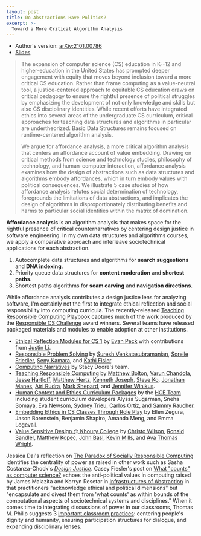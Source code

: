 ```yaml
---
layout: post
title: Do Abstractions Have Politics?
excerpt: >-
  Toward a More Critical Algorithm Analysis
---
```


- Author's version: [arXiv:2101.00786](https://arxiv.org/abs/2101.00786)
- [Slides](https://docs.google.com/presentation/d/15zeZD-ADtFcVLwti1J4sPU07wt4t2i-3xnD4Y9P4Sb8/edit?usp=sharing)

> The expansion of computer science (CS) education in K--12 and higher-education in the United States has prompted deeper engagement with equity that moves beyond inclusion toward a more critical CS education. Rather than frame computing as a value-neutral tool, a justice-centered approach to equitable CS education draws on critical pedagogy to ensure the rightful presence of political struggles by emphasizing the development of not only knowledge and skills but also CS disciplinary identities. While recent efforts have integrated ethics into several areas of the undergraduate CS curriculum, critical approaches for teaching data structures and algorithms in particular are undertheorized. Basic Data Structures remains focused on runtime-centered algorithm analysis.
>
> We argue for affordance analysis, a more critical algorithm analysis that centers an affordance account of value embedding. Drawing on critical methods from science and technology studies, philosophy of technology, and human-computer interaction, affordance analysis examines how the design of abstractions such as data structures and algorithms embody affordances, which in turn embody values with political consequences. We illustrate 5 case studies of how affordance analysis refutes social determination of technology, foregrounds the limitations of data abstractions, and implicates the design of algorithms in disproportionately distributing benefits and harms to particular social identities within the matrix of domination.

**Affordance analysis** is an algorithm analysis that makes space for the rightful presence of critical counternarratives by centering design justice in software engineering. In my own data structures and algorithms courses, we apply a comparative approach and interleave sociotechnical applications for each abstraction.

1. Autocomplete data structures and algorithms for **search suggestions** and **DNA indexing**.
1. Priority queue data structures for **content moderation** and **shortest paths**.
1. Shortest paths algorithms for **seam carving** and **navigation directions**.

While affordance analysis contributes a design justice lens for analyzing software, I'm certainly not the first to integrate ethical reflection and social responsibility into computing curricula. The recently-released [Teaching Responsible Computing Playbook](https://foundation.mozilla.org/en/what-we-fund/awards/teaching-responsible-computing-playbook/) captures much of the work produced by the [Responsible CS Challenge](https://foundation.mozilla.org/en/what-we-fund/awards/responsible-computer-science-challenge/) award winners. Several teams have released packaged materials and modules to enable adoption at other institutions.

- [Ethical Reflection Modules for CS 1](https://ethicalcs.github.io/) by [Evan Peck](http://www.eg.bucknell.edu/~emp017/) with contributions from [Justin Li](https://justinnhli.com/).
- [Responsible Problem Solving](https://responsibleproblemsolving.github.io/) by [Suresh Venkatasubramanian](http://www.cs.utah.edu/~suresh/), [Sorelle Friedler](http://sorelle.friedler.net/), [Seny Kamara](http://cs.brown.edu/~seny/), and [Kathi Fisler](https://cs.brown.edu/~kfisler/).
- [Computing Narratives](https://www.cenportal.org/) by Stacy Doore's team.
- [Teaching Responsible Computing](https://c4sg.cse.buffalo.edu/projects/Teaching%20Responsible%20Computing.html) by [Matthew Bolton](http://engineering.buffalo.edu/industrial-systems/people/faculty-directory/bolton-matthew.html), [Varun Chandola](https://engineering.buffalo.edu/computer-science-engineering/people/faculty-directory/varun-chandola.html), [Jesse Hartloff](https://cse.buffalo.edu/~hartloff/index.html), [Matthew Hertz](https://cse.buffalo.edu/~mhertz/), [Kenneth Joseph](https://engineering.buffalo.edu/computer-science-engineering/people/faculty-directory/kenny-joseph.html), [Steve Ko](https://nsr.cse.buffalo.edu/?page_id=272), [Jonathan Manes](https://www.law.buffalo.edu/faculty/facultyDirectory/manes-jonathan.html), [Atri Rudra](https://engineering.buffalo.edu/computer-science-engineering/people/faculty-directory/atri-rudra.html), [Mark Shepard](http://ap.buffalo.edu/People/faculty/department-of-architecture-faculty.host.html/content/shared/ap/students-faculty-alumni/faculty/Shepard.detail.html), and [Jennifer Winikus](https://cse.buffalo.edu/~jwinikus/).
- [Human Context and Ethics Curriculum Packages](https://data.berkeley.edu/hce-curriculum-packages) by the [HCE Team](https://data.berkeley.edu/hce-team) including student curriculum developers Alyssa Sugarman, Sneha Somaya, [Eva Newsom](https://www.linkedin.com/in/eva-newsom-777147142/), [Sydney Trieu](https://www.linkedin.com/in/sydneytrieu/), [Carlos Ortiz](https://www.linkedin.com/in/carlosortizdev), and [Sammy Raucher](https://www.linkedin.com/in/samantharaucher/).
- [Embedding Ethics in CS Classes Through Role Play](https://sites.gatech.edu/responsiblecomputerscience/) by Ellen Zegura, Jason Borenstein, Benjamin Shapiro, Amanda Meng, and Emma Logevall.
- [Value Sensitive Design @ Khoury College](https://vsd.ccs.neu.edu/) by [Christo Wilson](https://cbw.sh/), [Ronald Sandler](https://www.northeastern.edu/csshresearch/ethics/research/public-scholarship/ronald-sandler/), [Matthew Kopec](https://cssh.northeastern.edu/person/matthew-kopec/), [John Basl](http://johnbasl.net/), [Kevin Mills](https://www.northeastern.edu/csshresearch/ethics/people/postdocs/), and [Ava Thomas Wright](https://www.avathomaswright.com/).

Jessica Dai's reflection on [The Paradox of Socially Responsible Computing](http://www.theindy.org/2235) identifies the centrality of power as raised in other work such as Sasha Costanza-Chock's [*Design Justice*](https://design-justice.pubpub.org/). Casey Fiesler's post on [What "counts" as computer science?](https://cfiesler.medium.com/what-counts-as-computer-science-31f9dd955ad9) echoes the anti-political values in computing raised by James Malazita and Korryn Resetar in [Infrastructures of Abstraction](http://jesseellin.com/documents/Malazita_Resetar.pdf) in that practitioners "acknowledge ethical and political dimensions" but "encapsulate and divest them from 'what counts' as within bounds of the computational aspects of sociotechnical systems and disciplines." When it comes time to integrating discussions of power in our classrooms, Thomas M. Philip suggests 3 [important classroom practices](https://youtu.be/-eTQrFPTM1Y): centering people's dignity and humanity, ensuring participation structures for dialogue, and expanding disciplinary lenses.
